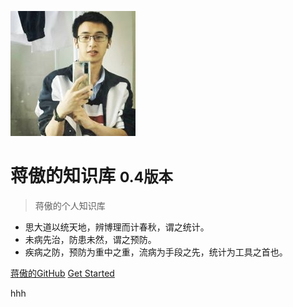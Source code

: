![logo](logome(1).jpg)

# 蒋傲的知识库 <small>0.4版本</small>

> 蒋傲的个人知识库

- 思大道以统天地，辨博理而计春秋，谓之统计。
- 未病先治，防患未然，谓之预防。
- 疾病之防，预防为重中之重，流病为手段之先，统计为工具之首也。

[蒋傲的GitHub](https://github.com/Aojiang-code/)
[Get Started](README)


hhh





